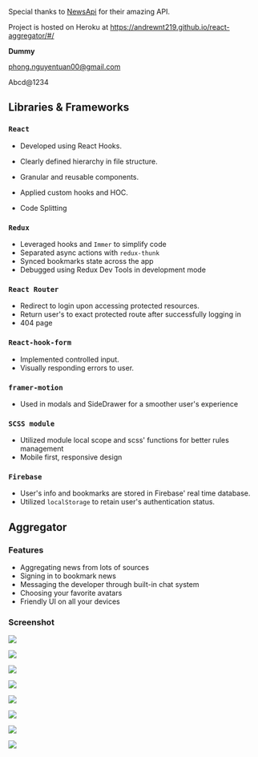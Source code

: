 Special thanks to [NewsApi](https://newsapi.org/) for their amazing API.

Project is hosted on Heroku at https://andrewnt219.github.io/react-aggregator/#/



**Dummy**

phong.nguyentuan00@gmail.com

Abcd@1234



## Libraries & Frameworks

### `React`

- Developed using React Hooks.

- Clearly defined hierarchy in file structure.

- Granular and reusable components.

- Applied custom hooks and HOC. 
- Code Splitting

### `Redux`

- Leveraged hooks and `Immer` to simplify code
- Separated async actions with `redux-thunk`
- Synced bookmarks state across the app
- Debugged using Redux Dev Tools in development mode

### `React Router`

- Redirect to login upon accessing protected resources.
- Return user's to exact protected route after successfully logging in
- 404 page

### `React-hook-form`

- Implemented controlled input.
- Visually responding  errors to user.

### `framer-motion`

- Used in modals and SideDrawer for a smoother user's experience

### `SCSS module`

- Utilized module local scope and scss' functions for better rules management
- Mobile first, responsive design

### `Firebase`

- User's info and bookmarks are stored in Firebase' real time database.
- Utilized `localStorage` to retain user's authentication status.



## Aggregator

### Features

- Aggregating news from lots of sources
- Signing in to bookmark news
- Messaging the developer through built-in chat system
- Choosing your favorite avatars
- Friendly UI on all your devices

### Screenshot

![](sceenshots/ss1.png)



![](sceenshots/ss2.png)



![](sceenshots/ss3)



![](sceenshots/ss4.png)



![](sceenshots/ss5.png)



![](sceenshots/ss6.png)



![](sceenshots/ss7.png)



![](sceenshots/ss8.png)



